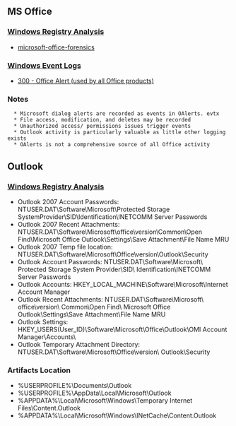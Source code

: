 ## MS Office
### <a href="https://forensicswiki.xyz/wiki/index.php?title=Windows_Registry">Windows Registry Analysis</a>
   * <a href="https://df-stream.com/category/microsoft-office-forensics/">microsoft-office-forensics</a>

### <a href="[https://forensicswiki.xyz/wiki/index.php?title=Windows_XML_Event_Log_(EVTX)](https://dfircheatsheet.github.io/resources/disk/windows/evt-logs)">Windows Event Logs</a>
   * <a href="https://www.ultimatewindowssecurity.com/securitylog/encyclopedia/event.aspx?eventid=4779">300 - Office Alert (used by all Office products)</a>

### Notes
      * Microsoft dialog alerts are recorded as events in OAlerts. evtx
      * File access, modification, and deletes may be recorded 
      * Unauthorized access/ permissions issues trigger events
      * Outlook activity is particularly valuable as little other logging exists
      * OAlerts is not a comprehensive source of all Office activity
## Outlook
### <a href="https://forensicswiki.xyz/wiki/index.php?title=Windows_Registry">Windows Registry Analysis</a>
* Outlook 2007 Account Passwords: NTUSER.DAT\Software\Microsoft\Protected Storage SystemProvider\SID\Identification\INETCOMM Server Passwords
* Outlook 2007 Recent Attachments: NTUSER.DAT\Software\Microsoft\office\version\Common\Open Find\Microsoft Office Outlook\Settings\Save Attachment\File Name MRU
* Outlook 2007 Temp file location: NTUSER.DAT\Software\Microsoft\Office\version\Outlook\Security
* Outlook Account Passwords: NTUSER.DAT\Software\Microsoft\ Protected Storage System Provider\SID\ Identification\INETCOMM Server Passwords
* Outlook Accounts: HKEY_LOCAL_MACHINE\Software\Microsoft\Internet Account Manager
* Outlook Recent Attachments: NTUSER.DAT\Software\Microsoft\ office\version\ Common\Open Find\ Microsoft Office Outlook\Settings\Save Attachment\File Name MRU
* Outlook Settings: HKEY_USERS\(User_ID)\Software\Microsoft\Office\Outlook\OMI Account Manager\Accounts\
* Outlook Temporary Attachment Directory: NTUSER.DAT\Software\Microsoft\Office\version\ Outlook\Security   

### Artifacts Location
* %USERPROFILE%\Documents\Outlook
* %USERPROFILE%\AppData\Local\Microsoft\Outlook
* %APPDATA%\Local\Microsoft\Windows\Temporary Internet Files\Content.Outlook
* %APPDATA%\Local\Microsoft\Windows\INetCache\Content.Outlook
